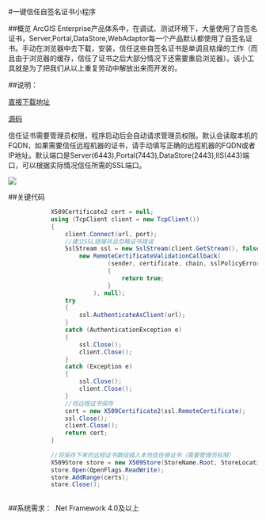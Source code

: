 #一键信任自签名证书小程序

##概览
ArcGIS Enterprise产品体系中，在调试、测试环境下，大量使用了自签名证书，Server,Portal,DataStore,WebAdaptor每一个产品默认都使用了自签名证书。手动在浏览器中去下载，安装，信任这些自签名证书是单调且枯燥的工作（而且由于浏览器的缓存，信任了证书之后大部分情况下还需要重启浏览器）。该小工具就是为了把我们从以上重复劳动中解放出来而开发的。


 
##说明：

[直接下载地址](https://github.com/crazyxhz/TrustSelfSignedCertificates/raw/master/bin/Trust.exe)

[源码](https://github.com/crazyxhz/TrustSelfSignedCertificates/tree/master/src)

信任证书需要管理员权限，程序启动后会自动请求管理员权限。默认会读取本机的FQDN，如果需要信任远程机器的证书，请手动填写正确的远程机器的FQDN或者IP地址。默认端口是Server(6443),Portal(7443),DataStore(2443),IIS(443)端口，可以根据实际情况信任所需的SSL端口。

![](http://p1.bpimg.com/514597/1c7f3cee2e644b10.png)

##关键代码
```csharp
            X509Certificate2 cert = null;
            using (TcpClient client = new TcpClient())
            {
                client.Connect(url, port);
                //建立SSL链接并且忽略证书错误
                SslStream ssl = new SslStream(client.GetStream(), false,
                    new RemoteCertificateValidationCallback(
                            (sender, certificate, chain, sslPolicyErrors) =>
                            {
                                return true;
                            }
                        ), null);
                try
                {
                    ssl.AuthenticateAsClient(url);
                }
                catch (AuthenticationException e)
                {
                    ssl.Close();
                    client.Close();
                }
                catch (Exception e)
                {
                    ssl.Close();
                    client.Close();
                }
                //将远程证书保存
                cert = new X509Certificate2(ssl.RemoteCertificate);
                ssl.Close();
                client.Close();
                return cert;
            }
            
            //将保存下来的远程证书数组插入本地信任根证书（需要管理员权限）
            X509Store store = new X509Store(StoreName.Root, StoreLocation.LocalMachine);
            store.Open(OpenFlags.ReadWrite);
            store.AddRange(certs);
            store.Close();
            
```

##系统需求：
.Net Framework 4.0及以上








